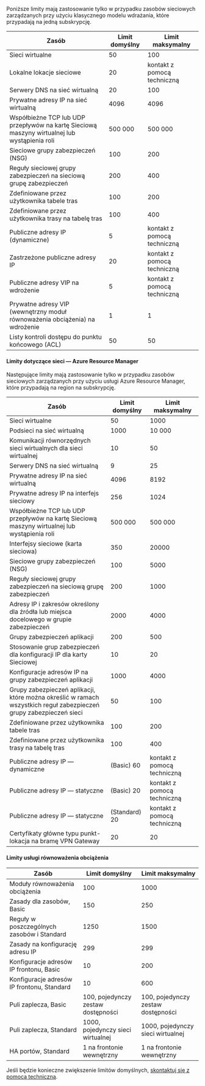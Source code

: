 <a name="virtual-networking-limits-classic"></a>Poniższe limity mają zastosowanie tylko w przypadku zasobów sieciowych zarządzanych przy użyciu klasycznego modelu wdrażania, które przypadają na jedną subskrypcję.

| Zasób | Limit domyślny | Limit maksymalny |
| --- | --- | --- |
| Sieci wirtualne |50 |100 |
| Lokalne lokacje sieciowe |20 |kontakt z pomocą techniczną |
| Serwery DNS na sieć wirtualną |20 |100 |
| Prywatne adresy IP na sieć wirtualną |4096 |4096 |
| Współbieżne TCP lub UDP przepływów na kartę Sieciową maszyny wirtualnej lub wystąpienia roli |500 000 |500 000 |
| Sieciowe grupy zabezpieczeń (NSG) |100 |200 |
| Reguły sieciowej grupy zabezpieczeń na sieciową grupę zabezpieczeń |200 |400 |
| Zdefiniowane przez użytkownika tabele tras |100 |200 |
| Zdefiniowane przez użytkownika trasy na tabelę tras |100 |400 |
| Publiczne adresy IP (dynamiczne) |5 |kontakt z pomocą techniczną |
| Zastrzeżone publiczne adresy IP |20 |kontakt z pomocą techniczną |
| Publiczne adresy VIP na wdrożenie |5 |kontakt z pomocą techniczną |
| Prywatne adresy VIP (wewnętrzny moduł równoważenia obciążenia) na wdrożenie |1 |1 |
| Listy kontroli dostępu do punktu końcowego (ACL) |50 |50 |

#### <a name="azure-resource-manager-virtual-networking-limits"></a>Limity dotyczące sieci — Azure Resource Manager
Następujące limity mają zastosowanie tylko w przypadku zasobów sieciowych zarządzanych przy użyciu usługi Azure Resource Manager, które przypadają na region na subskrypcję.

| Zasób | Limit domyślny | Limit maksymalny |
| --- | --- | --- |
| Sieci wirtualne |50 |1000 |
| Podsieci na sieć wirtualną |1000 |10 000 |
| Komunikacji równorzędnych sieci wirtualnych dla sieci wirtualnej |10 |50 |
| Serwery DNS na sieć wirtualną |9 |25 |
| Prywatne adresy IP na sieć wirtualną |4096 |8192 |
| Prywatne adresy IP na interfejs sieciowy |256 |1024 |
| Współbieżne TCP lub UDP przepływów na kartę Sieciową maszyny wirtualnej lub wystąpienia roli |500 000 |500 000 |
| Interfejsy sieciowe (karta sieciowa) |350 |20000 |
| Sieciowe grupy zabezpieczeń (NSG) |100 |5000 |
| Reguły sieciowej grupy zabezpieczeń na sieciową grupę zabezpieczeń |200 |1000 |
| Adresy IP i zakresów określony dla źródła lub miejsca docelowego w grupie zabezpieczeń |2000 |4000 |
| Grupy zabezpieczeń aplikacji |200 |500 |
| Stosowanie grup zabezpieczeń dla konfiguracji IP dla karty Sieciowej |10 |20 |
| Konfiguracje adresów IP na grupy zabezpieczeń aplikacji |1000 |4000 |
| Grupy zabezpieczeń aplikacji, które można określić w ramach wszystkich reguł zabezpieczeń grupy zabezpieczeń sieci |50 |100 |
| Zdefiniowane przez użytkownika tabele tras |100 |200 |
| Zdefiniowane przez użytkownika trasy na tabelę tras |100 |400 |
| Publiczne adresy IP — dynamiczne |(Basic) 60 |kontakt z pomocą techniczną |
| Publiczne adresy IP — statyczne |(Basic) 20 |kontakt z pomocą techniczną |
| Publiczne adresy IP — statyczne |(Standard) 20 |kontakt z pomocą techniczną |
| Certyfikaty główne typu punkt-lokacja na bramę VPN Gateway |20 |20 |

#### <a name="load-balancer"></a>Limity usługi równoważenia obciążenia

| Zasób | Limit domyślny | Limit maksymalny |
| --- | --- | --- |
| Moduły równoważenia obciążenia | 100 | 1000 |
| Zasady dla zasobów, Basic | 150 | 250 |
| Reguły w poszczególnych zasobów i Standard | 1250 | 1500 |
| Zasady na konfigurację adresu IP | 299 |299 |
| Konfiguracje adresów IP frontonu, Basic | 10 | 200 |
| Konfiguracje adresów IP frontonu, Standard | 10 | 600 |
| Puli zaplecza, Basic | 100, pojedynczy zestaw dostępności | 100, pojedynczy zestaw dostępności |
| Puli zaplecza, Standard | 1000, pojedynczy sieci wirtualnej | 1000, pojedynczy sieci wirtualnej |
| HA portów, Standard | 1 na frontonie wewnętrzny | 1 na frontonie wewnętrzny |

Jeśli będzie konieczne zwiększenie limitów domyślnych, [skontaktuj się z pomocą techniczną](../articles/azure-supportability/resource-manager-core-quotas-request.md ).

